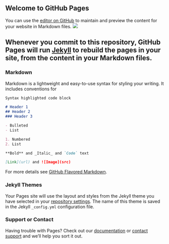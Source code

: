 ## Welcome to GitHub Pages

You can use the [editor on GitHub](https://github.com/jaskaran1031/jaskaran1031.github.io/edit/main/README.md) to maintain and preview the content for your website in Markdown files.
![](https://media.giphy.com/media/qKlHOvwluxmmOTUZ45/giphy.gif) 

Whenever you commit to this repository, GitHub Pages will run [Jekyll](https://jekyllrb.com/) to rebuild the pages in your site, from the content in your Markdown files.
-----------
### Markdown

Markdown is a lightweight and easy-to-use syntax for styling your writing. It includes conventions for

```markdown
Syntax highlighted code block

# Header 1
## Header 2
### Header 3

- Bulleted
- List

1. Numbered
2. List

**Bold** and _Italic_ and `Code` text

[Link](url) and ![Image](src)
```

For more details see [GitHub Flavored Markdown](https://guides.github.com/features/mastering-markdown/).

### Jekyll Themes

Your Pages site will use the layout and styles from the Jekyll theme you have selected in your [repository settings](https://github.com/jaskaran1031/jaskaran1031.github.io/settings). The name of this theme is saved in the Jekyll `_config.yml` configuration file.

### Support or Contact

Having trouble with Pages? Check out our [documentation](https://docs.github.com/categories/github-pages-basics/) or [contact support](https://github.com/contact) and we’ll help you sort it out.

